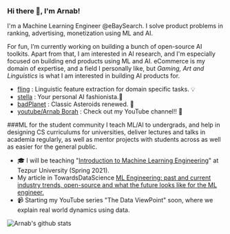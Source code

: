 ### Hi there 👋, I'm Arnab!

I'm a Machine Learning Engineer @eBaySearch. I solve product problems in ranking, advertising, monetization using ML and AI.   

For fun, I’m currently working on building a bunch of open-source AI toolkits. Apart from that, I am interested in AI research, and I'm especially focused on building end products using ML and AI. eCommerce is my domain of expertise, and a field I personally like, but *Gaming, Art and Linguistics* is what I am interested in building AI products for. 
- [fling](https://github.com/fastboardAI/fling) : Linguistic feature extraction for domain specific tasks. 💡 
- [stella](https://github.com/fastboardAI/stella) : Your personal AI fashionista.👩 
- [badPlanet](https://github.com/arnab64/badPlanetKivy) : Classic Asteroids renewed. 🚀
- [youtube/Arnab Borah](https://www.youtube.com/channel/UCXxrnwUzKOLqF-0SaqF4zfw/videos?view_as=subscriber) : Check out my YouTube channel!! 🎥

###ML for the student community
I teach ML/AI to undergrads, and help in designing CS curriculums for universities, deliver lectures and talks in academia regularly, as well as mentor projects with students across  as well as  easier for the general public. 
- 🎓 I will be teaching "[Introduction to Machine Learning Engineering](https://github.com/arnab64/introduction-to-machine-learning-engineering)" at Tezpur University (Spring 2021).
- My article in TowardsDataScience [ML Engineering: past and current industry trends, open-source and what the future looks like for the ML engineer.](https://towardsdatascience.com/ml-engineering-in-industry-past-and-current-trends-open-source-and-what-the-future-looks-like-574b3e53a3f0)
- 📹 Starting my YouTube series "The Data ViewPoint" soon, where we explain real world dynamics using data.

![Arnab's github stats](https://github-readme-stats.vercel.app/api?username=arnab64&show_icons=true&hide_border=true) 
